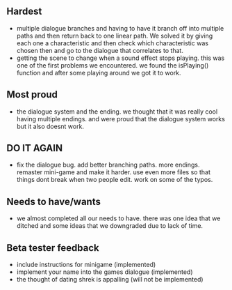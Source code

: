 ## Hardest 
- multiple dialogue branches and having to have it branch off into multiple paths and then return back to one linear path. We solved it by giving each one a characteristic and then check which characteristic was chosen then and go to the dialogue that correlates to that.
- getting the scene to change when a sound effect stops playing. this was one of the first problems we encountered. we found the isPlaying() function and after some playing around we got it to work.
## Most proud 
- the dialogue system and the ending. we thought that it was really cool having multiple endings. and were proud that the dialogue system works but it also doesnt work.
## DO IT AGAIN
- fix the dialogue bug. add better branching paths. more endings. remaster mini-game and make it harder. use even more files so that things dont break when two people edit. work on some of the typos.

## Needs to have/wants
- we almost completed all our needs to have. there was one idea that we ditched and some ideas that we downgraded due to lack of time.
## Beta tester feedback
- include instructions for minigame (implemented)
- implement your name into the games dialogue (implemented)
- the thought of dating shrek is appalling (will not be implemented)

